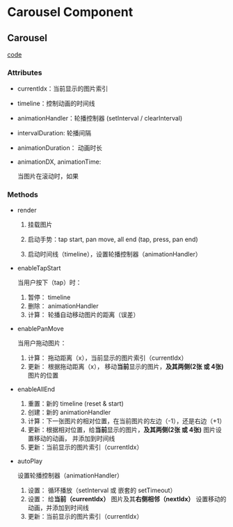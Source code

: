 # Carousel Component

## Carousel

[code](./jsx/containers/Carousel.js)

### Attributes

* currentIdx：当前显示的图片索引

* timeline：控制动画的时间线

* animationHandler：轮播控制器 (setInterval / clearInterval)

* intervalDuration: 轮播间隔

* animationDuration： 动画时长

* animationDX, animationTime:

    当图片在滚动时，如果

### Methods

* render

    1. 挂载图片
    
    2. 启动手势：tap start, pan move, all end (tap, press, pan end)

    3. 启动时间线（timeline），设置轮播控制器（animationHandler）

* enableTapStart

    当用户按下（tap）时：

    1. 暂停： timeline
    2. 删除： animationHandler
    3. 计算： 轮播自动移动图片的距离（误差）

* enablePanMove

    当用户拖动图片：

    1. 计算： 拖动距离（x），当前显示的图片索引（currentIdx）
    2. 更新： 根据拖动距离（x）， 移动**当前**显示的图片，**及其两侧(2张 或 4张)** 图片的位置

* enableAllEnd

    1. 重置：新的 timeline (reset & start)
    2. 创建：新的 animationHandler
    3. 计算：下一张图片的相对位置，在当前图片的左边（-1），还是右边（+1）
    4. 更新：根据相对位置，给**当前**显示的图片，**及其两侧(2张 或 4张)** 图片设置移动的动画， 并添加到时间线
    5. 更新：当前显示的图片索引（currentIdx）

* autoPlay

    设置轮播控制器（animationHandler）

    1. 设置： 循环播放（setInterval 或 嵌套的 setTimeout）
    2. 设置： 给**当前（currentIdx）** 图片及其**右侧相邻（nextIdx）** 设置移动的动画，并添加到时间线
    3. 更新：当前显示的图片索引（currentIdx）